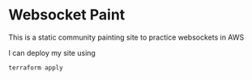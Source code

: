 # Websocket Paint
This is a static community painting site to practice websockets in AWS

I can deploy my site using
```
terraform apply
```